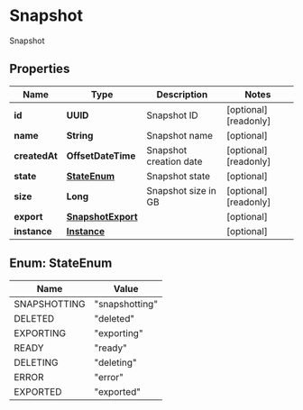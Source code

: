 

# Snapshot

Snapshot

## Properties

| Name | Type | Description | Notes |
|------------ | ------------- | ------------- | -------------|
|**id** | **UUID** | Snapshot ID |  [optional] [readonly] |
|**name** | **String** | Snapshot name |  [optional] |
|**createdAt** | **OffsetDateTime** | Snapshot creation date |  [optional] [readonly] |
|**state** | [**StateEnum**](#StateEnum) | Snapshot state |  [optional] |
|**size** | **Long** | Snapshot size in GB |  [optional] [readonly] |
|**export** | [**SnapshotExport**](SnapshotExport.md) |  |  [optional] |
|**instance** | [**Instance**](Instance.md) |  |  [optional] |



## Enum: StateEnum

| Name | Value |
|---- | -----|
| SNAPSHOTTING | &quot;snapshotting&quot; |
| DELETED | &quot;deleted&quot; |
| EXPORTING | &quot;exporting&quot; |
| READY | &quot;ready&quot; |
| DELETING | &quot;deleting&quot; |
| ERROR | &quot;error&quot; |
| EXPORTED | &quot;exported&quot; |




